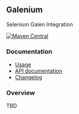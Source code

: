 ## Galenium

Selenium Galen Integration

[![Maven Central](https://maven-badges.herokuapp.com/maven-central/io.wcm.qa/io.wcm.qa.galenium.galenium/badge.svg)](https://maven-badges.herokuapp.com/maven-central/io.wcm.qa/io.wcm.qa.galenium.galenium)


### Documentation

* [Usage][usage]
* [API documentation][apidocs]
* [Changelog][changelog]


### Overview

TBD



[usage]: usage.html
[apidocs]: galenium/apidocs/
[changelog]: galenium/changes-report.html
